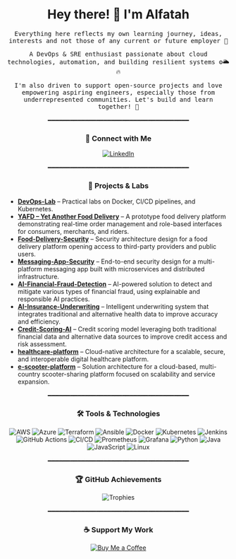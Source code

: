 <div align="center">
  <h1>Hey there! 👋 I'm Alfatah</h1>
</div>

<div align="center">
  <samp>
    <p>Everything here reflects my own learning journey, ideas, interests and not those of any current or future employer 💭</p>
    <p>A DevOps & SRE enthusiast passionate about cloud technologies, automation, and building resilient systems ⚙️🌥️🔥</p>
    <p>I'm also driven to support open-source projects and love empowering aspiring engineers, especially those from underrepresented communities. Let's build and learn together! 🤝</p>
  </samp>
</div>

<div align="center">━━━━━━━━━━━━━━━━━━━━━━━━━━━━━━━━━━━━━━</div>

<div align="center">
  <h3>🔗 Connect with Me</h3>
</div>
<p align="center">
  <a href="https://www.linkedin.com/in/al-fatah/" target="_blank">
    <img src="https://img.shields.io/badge/LinkedIn-%230A66C2.svg?style=for-the-badge&logo=linkedin&logoColor=white" alt="LinkedIn"/>
  </a>
</p>

<div align="center">━━━━━━━━━━━━━━━━━━━━━━━━━━━━━━━━━━━━━━</div>

<div align="center">
  <h3>🚀 Projects & Labs</h3>
</div>

- **[DevOps-Lab](https://github.com/al-fatah/devops-lab)** – Practical labs on Docker, CI/CD pipelines, and Kubernetes.  
- **[YAFD – Yet Another Food Delivery](https://github.com/al-fatah/YAFD)** – A prototype food delivery platform demonstrating real-time order management and role-based interfaces for consumers, merchants, and riders.  
- **[Food-Delivery-Security](https://github.com/al-fatah/Food-Delivery-Security)** – Security architecture design for a food delivery platform opening access to third-party providers and public users.  
- **[Messaging-App-Security](https://github.com/al-fatah/Messaging-App-Security)** – End-to-end security design for a multi-platform messaging app built with microservices and distributed infrastructure.  
- **[AI-Financial-Fraud-Detection](https://github.com/al-fatah/AI-Financial-Fraud-Detection)** – AI-powered solution to detect and mitigate various types of financial fraud, using explainable and responsible AI practices.  
- **[AI-Insurance-Underwriting](https://github.com/al-fatah/AI-Insurance-Underwriting)** – Intelligent underwriting system that integrates traditional and alternative health data to improve accuracy and efficiency.  
- **[Credit-Scoring-AI](https://github.com/al-fatah/Credit-Scoring-AI)** – Credit scoring model leveraging both traditional financial data and alternative data sources to improve credit access and risk assessment.  
- **[healthcare-platform](https://github.com/al-fatah/healthcare-platform)** – Cloud-native architecture for a scalable, secure, and interoperable digital healthcare platform.  
- **[e-scooter-platform](https://github.com/al-fatah/e-scooter-platform)** – Solution architecture for a cloud-based, multi-country scooter-sharing platform focused on scalability and service expansion.  

<div align="center">━━━━━━━━━━━━━━━━━━━━━━━━━━━━━━━━━━━━━━</div>

<div align="center">
  <h3>🛠️ Tools & Technologies</h3>
</div>

<p align="center">
  <img src="https://img.shields.io/badge/-AWS-232F3E?&logo=Amazon-AWS&logoColor=white" alt="AWS"/>
  <img src="https://img.shields.io/badge/-Azure-0078D4?&logo=Microsoft-Azure&logoColor=white" alt="Azure"/>
  <img src="https://img.shields.io/badge/-Terraform-623CE4?&logo=Terraform&logoColor=white" alt="Terraform"/>
  <img src="https://img.shields.io/badge/-Ansible-EE0000?&logo=Ansible&logoColor=white" alt="Ansible"/>
  <img src="https://img.shields.io/badge/-Docker-2496ED?&logo=Docker&logoColor=white" alt="Docker"/>
  <img src="https://img.shields.io/badge/-Kubernetes-326CE5?&logo=Kubernetes&logoColor=white" alt="Kubernetes"/>
  <img src="https://img.shields.io/badge/-Jenkins-D24939?&logo=Jenkins&logoColor=white" alt="Jenkins"/>
  <img src="https://img.shields.io/badge/-GitHub%20Actions-2088FF?&logo=github-actions&logoColor=white" alt="GitHub Actions"/>
  <img src="https://img.shields.io/badge/-CI/CD-FF6C37?&logo=CircleCI&logoColor=white" alt="CI/CD"/>
  <img src="https://img.shields.io/badge/-Prometheus-E6522C?&logo=Prometheus&logoColor=white" alt="Prometheus"/>
  <img src="https://img.shields.io/badge/-Grafana-F46800?&logo=Grafana&logoColor=white" alt="Grafana"/>
  <img src="https://img.shields.io/badge/-Python-3776AB?&logo=Python&logoColor=white" alt="Python"/>
  <img src="https://img.shields.io/badge/-Java-007396?&logo=Java&logoColor=white" alt="Java"/>
  <img src="https://img.shields.io/badge/-JavaScript-F7DF1E?&logo=JavaScript&logoColor=black" alt="JavaScript"/>
  <img src="https://img.shields.io/badge/-Linux-FCC624?&logo=Linux&logoColor=black" alt="Linux"/>
</p>

<div align="center">━━━━━━━━━━━━━━━━━━━━━━━━━━━━━━━━━━━━━━</div>

<div align="center">
  <h3>🏆 GitHub Achievements</h3>
</div>

<p align="center">
  <img src="https://github-profile-trophy.vercel.app/?username=al-fatah&margin-w=10&margin-h=10&no-bg=true&no-frame=true" alt="Trophies" />
</p>

<div align="center">━━━━━━━━━━━━━━━━━━━━━━━━━━━━━━━━━━━━━━</div>

<div align="center">
  <h3>☕ Support My Work</h3>
</div>

<p align="center">
  <a href="https://coff.ee/al.fatah" target="_blank">
    <img src="https://img.shields.io/badge/Buy%20Me%20a%20Coffee-F7DF1E?style=for-the-badge&logo=buy-me-a-coffee&logoColor=black" alt="Buy Me a Coffee" />
  </a>
</p>

